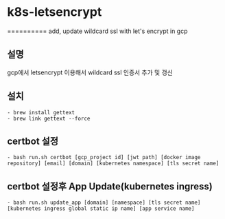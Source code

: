 # k8s-letsencrypt
==========
add, update wildcard ssl with let's encrypt in gcp

## 설명
gcp에서 letsencrypt 이용해서 wildcard ssl 인증서 추가 및 갱신

## 설치
```
- brew install gettext
- brew link gettext --force
```

## certbot 설정
```
- bash run.sh certbot [gcp_project id] [jwt path] [docker image repository] [email] [domain] [kubernetes namespace] [tls secret name]

```

## certbot 설정후 App Update(kubernetes ingress)
```
- bash run.sh update_app [domain] [namespace] [tls secret name] [kubernetes ingress global static ip name] [app service name]

```

